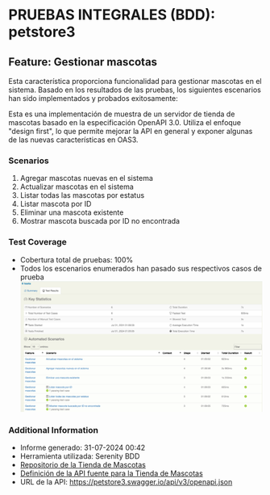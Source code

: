 # PRUEBAS INTEGRALES (BDD): petstore3

## Feature: Gestionar mascotas

Esta característica proporciona funcionalidad para gestionar mascotas en el sistema. Basado en los resultados de las pruebas, los siguientes escenarios han sido implementados y probados exitosamente:

Esta es una implementación de muestra de un servidor de tienda de mascotas basado en la especificación OpenAPI 3.0. Utiliza el enfoque "design first", lo que permite mejorar la API en general y exponer algunas de las nuevas características en OAS3.

### Scenarios
1. Agregar mascotas nuevas en el sistema
2. Actualizar mascotas en el sistema
3. Listar todas las mascotas por estatus
4. Listar mascota por ID
5. Eliminar una mascota existente
6. Mostrar mascota buscada por ID no encontrada

### Test Coverage
- Cobertura total de pruebas: 100%
- Todos los escenarios enumerados han pasado sus respectivos casos de prueba
  ![img.png](EvidenciaBDD.png)
### Additional Information
- Informe generado: 31-07-2024 00:42
- Herramienta utilizada: Serenity BDD
- [Repositorio de la Tienda de Mascotas](https://github.com/swagger-api/swagger-petstore)
- [Definición de la API fuente para la Tienda de Mascotas](https://github.com/swagger-api/swagger-petstore/blob/master/src/main/resources/openapi.yaml)
- URL de la API: https://petstore3.swagger.io/api/v3/openapi.json

